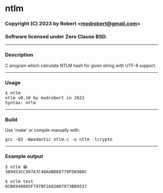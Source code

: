 # ntlm

### Copyright (C) 2023 by Robert &lt;modrobert@gmail.com&gt;
### Software licensed under Zero Clause BSD.

---

### Description

C program which calculate NTLM hash for given string with UTF-8 support.

---

### Usage

<pre>
$ ntlm
ntlm v0.10 by modrobert in 2023
Syntax: ntlm <string>
</pre>

---


### Build

Use 'make' or compile manually with:
<pre>
gcc -O3 -Wpedantic ntlm.c -o ntlm -lcrypto
</pre>

---

### Example output
<pre>
$ ntlm 😁
309453CC997A7C40AABD68779FD6980C

$ ntlm test
0CB6948805F797BF2A82807973B89537
</pre>
